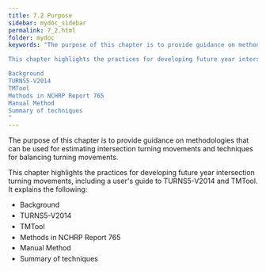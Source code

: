```yaml
---
title: 7.2 Purpose
sidebar: mydoc_sidebar
permalink: 7_2.html
folder: mydoc
keywords: "The purpose of this chapter is to provide guidance on methodologies that can be used for estimating intersection turning movements and techniques for balancing turning movements.

This chapter highlights the practices for developing future year intersection turning movements, including a user’s guide to TURNS5-V2014 and TMTool. It explains the following:

Background
TURNS5-V2014
TMTool
Methods in NCHRP Report 765
Manual Method
Summary of techniques
"
---
```


<style>
  div{text-align: justify;}
</style>

The purpose of this chapter is to provide guidance on methodologies that can be used for estimating intersection turning movements and techniques for balancing turning movements.

This chapter highlights the practices for developing future year intersection turning movements, including a user's guide to TURNS5-V2014 and TMTool. It explains the following:

<ul>
<li style="margin: 0.3rem 0">Background</li>
<li style="margin: 0.3rem 0">TURNS5-V2014</li>
<li style="margin: 0.3rem 0">TMTool</li>
<li style="margin: 0.3rem 0">Methods in NCHRP Report 765</li>
<li style="margin: 0.3rem 0">Manual Method</li>
<li style="margin: 0.3rem 0">Summary of techniques</li>



</ul>









